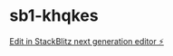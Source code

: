 # sb1-khqkes

[Edit in StackBlitz next generation editor ⚡️](https://stackblitz.com/~/github.com/Ivantech123/sb1-khqkes)